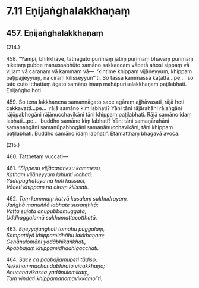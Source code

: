 

# 7.11 Eṇijaṅghalakkhaṇaṃ


## 457\. Eṇijaṅghalakkhaṇaṃ

(214.)

458\. “Yampi, bhikkhave, tathāgato purimaṃ jātiṃ purimaṃ bhavaṃ purimaṃ niketaṃ pubbe manussabhūto samāno sakkaccaṃ vācetā ahosi sippaṃ vā vijjaṃ vā caraṇaṃ vā kammaṃ vā—  ‘kintime khippaṃ vijāneyyuṃ, khippaṃ paṭipajjeyyuṃ, na ciraṃ kilisseyyun’”ti. So tassa kammassa kaṭattā…pe…  so tato cuto itthattaṃ āgato samāno imaṃ mahāpurisalakkhaṇaṃ paṭilabhati. Eṇijaṅgho hoti.

459\. So tena lakkhaṇena samannāgato sace agāraṃ ajjhāvasati, rājā hoti cakkavattī…pe…  rājā samāno kiṃ labhati? Yāni tāni rājārahāni rājaṅgāni rājūpabhogāni rājānucchavikāni tāni khippaṃ paṭilabhati. Rājā samāno idaṃ labhati…pe…  buddho samāno kiṃ labhati? Yāni tāni samaṇārahāni samaṇaṅgāni samaṇūpabhogāni samaṇānucchavikāni, tāni khippaṃ paṭilabhati. Buddho samāno idaṃ labhati”. Etamatthaṃ bhagavā avoca.

(215.)

460\. Tatthetaṃ vuccati—

461\. _“Sippesu vijjācaraṇesu kammesu,_  
_Kathaṃ vijāneyyuṃ lahunti icchati;_  
_Yadūpaghātāya na hoti kassaci,_  
_Vāceti khippaṃ na ciraṃ kilissati._  


462\. _Taṃ kammaṃ katvā kusalaṃ sukhudrayaṃ,_  
_Jaṅghā manuññā labhate susaṇṭhitā;_  
_Vaṭṭā sujātā anupubbamuggatā,_  
_Uddhaggalomā sukhumattacotthatā._  


463\. _Eṇeyyajaṅghoti tamāhu puggalaṃ,_  
_Sampattiyā khippamidhāhu lakkhaṇaṃ;_  
_Gehānulomāni yadābhikaṅkhati,_  
_Apabbajaṃ khippamidhādhigacchati._  


464\. _Sace ca pabbajjamupeti tādiso,_  
_Nekkhammachandābhirato vicakkhaṇo;_  
_Anucchavikassa yadānulomikaṃ,_  
_Taṃ vindati khippamanomavikkamo”ti._  




